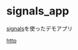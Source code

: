 # signals_app
[signals](https://pub.dev/packages/signals)を使ったデモアプリ

[http](https://pub.dev/packages/http/install)